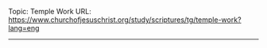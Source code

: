 Topic: Temple Work
URL: https://www.churchofjesuschrist.org/study/scriptures/tg/temple-work?lang=eng

---

